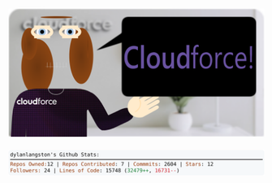 <!-- 
Version 2.0.154
Built Sun Nov 24 2024 05:05:45 GMT+0000 (Coordinated Universal Time)
-->

<h1 align="center">
  <a href="https://github.com/dylanlangston/dylanlangston/tree/master/src" title="Click to View Source">
    <picture width="100%" alt="Dylan">
      <source media="(prefers-color-scheme: dark)" srcset="dylan-dark.svg?version=2.0.154">
      <img src="dylan-light.svg?version=2.0.154" alt="Dylan">
    </picture>
  </a>
</h1>

<div align="center">
  <picture width="100%" alt="Profile Info and Stats">
    <source media="(prefers-color-scheme: dark)" srcset="stats-dark.svg?version=2.0.154">
    <img src="stats-light.svg?version=2.0.154" alt="Profile Info and Stats">
  </picture>
</div>
